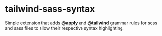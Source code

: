 # tailwind-sass-syntax

Simple extension that adds **@apply** and **@tailwind** grammar rules for scss and sass files to allow their respective syntax highlighting. 